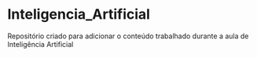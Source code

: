 # Inteligencia_Artificial
Repositório criado para adicionar o conteúdo trabalhado durante a aula de Inteligência Artificial
